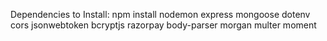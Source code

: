 Dependencies to Install:
npm install nodemon express mongoose dotenv cors jsonwebtoken bcryptjs razorpay body-parser morgan multer moment